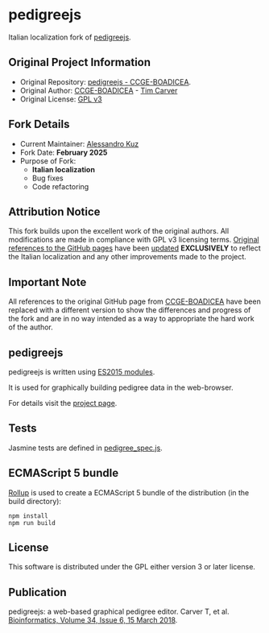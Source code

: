 # pedigreejs

Italian localization fork of [pedigreejs](https://github.com/CCGE-BOADICEA/pedigreejs).

## Original Project Information

- Original Repository: [pedigreejs - CCGE-BOADICEA](https://github.com/CCGE-BOADICEA/pedigreejs).
- Original Author: [CCGE-BOADICEA](https://github.com/CCGE-BOADICEA) - [Tim Carver](https://github.com/tcarver)
- Original License: [GPL v3](https://github.com/AlessandroKuz/pedigreejs/blob/master/LICENSE)

## Fork Details

- Current Maintainer: [Alessandro Kuz](https://github.com/AlessandroKuz)
- Fork Date: **February 2025**
- Purpose of Fork:
    - **Italian localization**
    - Bug fixes
    - Code refactoring

## Attribution Notice

This fork builds upon the excellent work of the original authors. All modifications are made in compliance with GPL v3
licensing terms. [Original references to the GitHub pages](https://ccge-boadicea.github.io/pedigreejs/) have been
[updated](https://alessandrokuz.github.io/pedigreejs/) **EXCLUSIVELY** to reflect the Italian localization and any other
improvements made to the project.

## Important Note

All references to the original GitHub page from [CCGE-BOADICEA](https://ccge-boadicea.github.io/pedigreejs/) have been
replaced with a different version to show the differences and progress of the fork and are in no way intended as a way
to appropriate the hard work of the author.

## pedigreejs

pedigreejs is written using <a href="http://www.2ality.com/2014/09/es6-modules-final.html" rel="nofollow">ES2015
modules</a>.

It is used for graphically building pedigree data in the web-browser.

For details visit the [project page](https://AlessandroKuz.github.io/pedigreejs/).

## Tests

Jasmine tests are defined in [pedigree_spec.js](spec/javascripts/pedigree_spec.js).

## ECMAScript 5 bundle

[Rollup](https://rollupjs.org/) is used to create a ECMAScript 5 bundle of the distribution (in the build directory):

```
npm install
npm run build
```

## License

This software is distributed under the GPL either version 3 or later license.

## Publication

pedigreejs: a web-based graphical pedigree editor. Carver T, et
al. [Bioinformatics, Volume 34, Issue 6, 15 March 2018](http://dx.doi.org/10.1093/bioinformatics/btx705).
